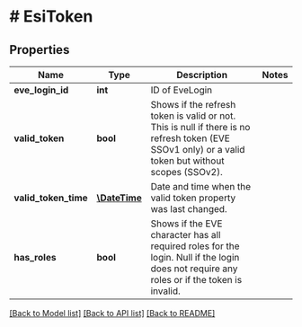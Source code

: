 # # EsiToken

## Properties

Name | Type | Description | Notes
------------ | ------------- | ------------- | -------------
**eve_login_id** | **int** | ID of EveLogin |
**valid_token** | **bool** | Shows if the refresh token is valid or not.  This is null if there is no refresh token (EVE SSOv1 only) or a valid token but without scopes (SSOv2). |
**valid_token_time** | [**\DateTime**](\DateTime.md) | Date and time when the valid token property was last changed. |
**has_roles** | **bool** | Shows if the EVE character has all required roles for the login.  Null if the login does not require any roles or if the token is invalid. |

[[Back to Model list]](../../README.md#models) [[Back to API list]](../../README.md#endpoints) [[Back to README]](../../README.md)
